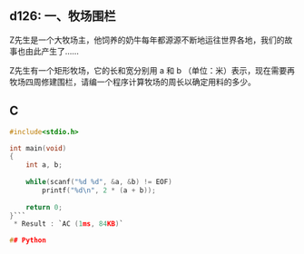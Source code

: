 ## d126: 一、牧场围栏
Z先生是一个大牧场主，他饲养的奶牛每年都源源不断地运往世界各地，我们的故事也由此产生了……

 

Z先生有一个矩形牧场，它的长和宽分别用 a 和 b （单位：米）表示，现在需要再牧场四周修建围栏，请编一个程序计算牧场的周长以确定用料的多少。

## C
```C
#include<stdio.h>

int main(void)
{
	int a, b;
	
	while(scanf("%d %d", &a, &b) != EOF)
		printf("%d\n", 2 * (a + b));
		
	return 0;
}```
 * Result : `AC (1ms, 84KB)`

## Python
